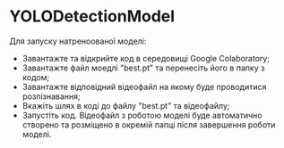 # YOLODetectionModel
Для запуску натреноованої моделі:
 - Завантажте та відкрийте код в середовищі Google Colaboratory;
 - Завантажте файл моедлі "best.pt" та перенесіть його в папку з кодом;
 - Завантажте відповідний відеофайл на якому буде проводитися розпізнавання;
 - Вкажіть шлях в коді до файлу "best.pt" та відеофайлу;
 - Запустіть код.
Відеофайл з роботою моделі буде автоматично створено та розміщено в окремій папці після завершення роботи моделі.
